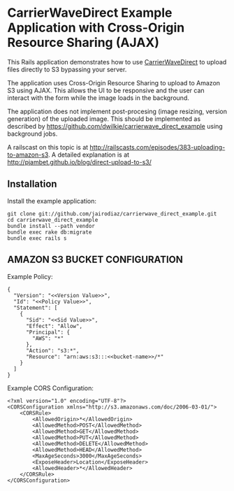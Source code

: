 # CarrierWaveDirect Example Application with Cross-Origin Resource Sharing (AJAX)

This Rails application demonstrates how to use [CarrierWaveDirect](https://github.com/dwilkie/carrierwave_direct) to upload files directly to S3 bypassing your server.

The application uses Cross-Origin Resource Sharing to upload to Amazon S3 using AJAX. This allows the UI to be responsive and the user can interact with the form while the image loads in the background.

The application does not implement post-procesing (image resizing, version generation) of the uploaded image.
This should be implemented as described by https://github.com/dwilkie/carrierwave_direct_example using background jobs.

A railscast on this topic is at http://railscasts.com/episodes/383-uploading-to-amazon-s3.
A detailed explanation is at http://pjambet.github.io/blog/direct-upload-to-s3/

## Installation

Install the example application:

    git clone git://github.com/jairodiaz/carrierwave_direct_example.git
    cd carrierwave_direct_example
    bundle install --path vendor
    bundle exec rake db:migrate
    bundle exec rails s

## AMAZON S3 BUCKET CONFIGURATION

Example Policy:

    {
      "Version": "<<Version Value>>",
      "Id": "<<Policy Value>>",
      "Statement": [
        {
          "Sid": "<<Sid Value>>",
          "Effect": "Allow",
          "Principal": {
            "AWS": "*"
          },
          "Action": "s3:*",
          "Resource": "arn:aws:s3:::<<bucket-name>>/*"
        }
      ]
    }

Example CORS Configuration:

    <?xml version="1.0" encoding="UTF-8"?>
    <CORSConfiguration xmlns="http://s3.amazonaws.com/doc/2006-03-01/">
        <CORSRule>
            <AllowedOrigin>*</AllowedOrigin>
            <AllowedMethod>POST</AllowedMethod>
            <AllowedMethod>GET</AllowedMethod>
            <AllowedMethod>PUT</AllowedMethod>
            <AllowedMethod>DELETE</AllowedMethod>
            <AllowedMethod>HEAD</AllowedMethod>
            <MaxAgeSeconds>3000</MaxAgeSeconds>
            <ExposeHeader>Location</ExposeHeader>
            <AllowedHeader>*</AllowedHeader>
        </CORSRule>
    </CORSConfiguration>
